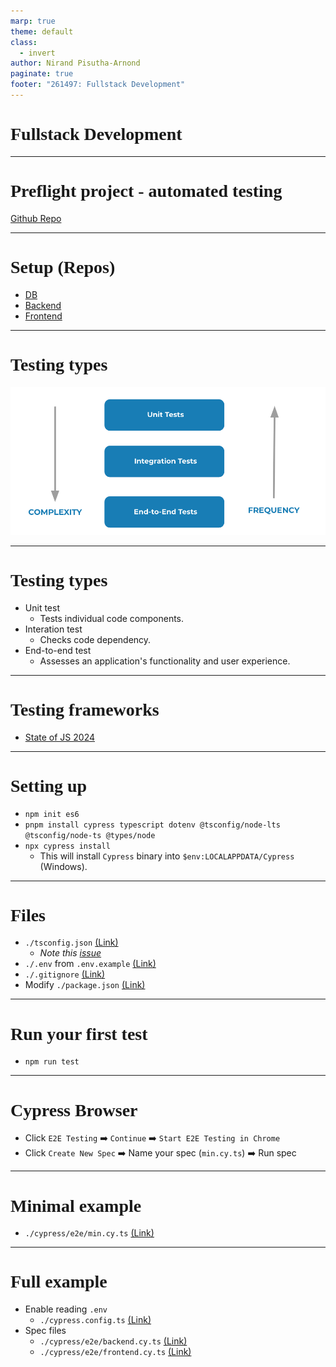 ```yaml
---
marp: true
theme: default
class:
  - invert
author: Nirand Pisutha-Arnond
paginate: true
footer: "261497: Fullstack Development"
---
```


<style>
@import url('https://fonts.googleapis.com/css2?family=Prompt:ital,wght@0,100;0,300;0,400;0,700;1,100;1,300;1,400;1,700&display=swap');

    :root {
    font-family: Prompt;
    --hl-color: #D57E7E;
}
h1 {
  font-family: Prompt
}
</style>

# Fullstack Development

---

# Preflight project - automated testing

[Github Repo](https://github.com/fullstack-68/pf-testing)

---

# Setup (Repos)

- [DB](https://github.com/fullstack-68/pf-db)
- [Backend](https://github.com/fullstack-68/pf-backend)
- [Frontend](https://github.com/fullstack-68/pf-frontend)

---

# Testing types

![width:800](./img/test_types.png)

---

# Testing types

- Unit test
  - Tests individual code components.
- Interation test
  - Checks code dependency.
- End-to-end test
  - Assesses an application's functionality and user experience.

---

# Testing frameworks

- [State of JS 2024](https://2024.stateofjs.com/en-US/libraries/testing/)

---

# Setting up

- `npm init es6`
- `pnpm install cypress typescript dotenv @tsconfig/node-lts @tsconfig/node-ts @types/node`
- `npx cypress install`
  - This will install `Cypress` binary into `$env:LOCALAPPDATA/Cypress` (Windows).

---

# Files

- `./tsconfig.json` [(Link)](https://github.com/fullstack-68/pf-testing/blob/main/tsconfig.json)
  - _Note this [issue](https://github.com/fullstack-68/pf-testing?tab=readme-ov-file#issue)_
- `./.env` from `.env.example` [(Link)](https://github.com/fullstack-68/pf-testing/blob/main/.env.example)
- `./.gitignore` [(Link)](https://github.com/fullstack-68/pf-testing/blob/main/.gitignore)
- Modify `./package.json` [(Link)](https://github.com/fullstack-68/pf-testing/blob/d03dc0b10a764f4bd90bd70d9a9051005783222b/package.json#L27)

---

# Run your first test

- `npm run test`

---

# Cypress Browser

- Click `E2E Testing` ➡️ `Continue` ➡️ `Start E2E Testing in Chrome`
- Click `Create New Spec` ➡️ Name your spec (`min.cy.ts`) ➡️ Run spec

---

# Minimal example

- `./cypress/e2e/min.cy.ts` [(Link)](https://github.com/fullstack-68/pf-testing/blob/main/cypress/e2e/min.cy.ts)

---

# Full example

- Enable reading `.env`
  - `./cypress.config.ts` [(Link)](https://github.com/fullstack-68/pf-testing/blob/main/cypress.config.ts)
- Spec files
  - `./cypress/e2e/backend.cy.ts` [(Link)](https://github.com/fullstack-68/pf-testing/blob/main/cypress/e2e/backend.cy.ts)
  - `./cypress/e2e/frontend.cy.ts` [(Link)](https://github.com/fullstack-68/pf-testing/blob/main/cypress/e2e/frontend.cy.ts)
